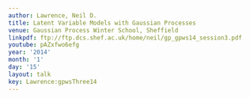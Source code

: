 ```yaml
---
author: Lawrence, Neil D.
title: Latent Variable Models with Gaussian Processes
venue: Gaussian Process Winter School, Sheffield
linkpdf: ftp://ftp.dcs.shef.ac.uk/home/neil/gp_gpws14_session3.pdf
youtube: pAZxfwo6efg
year: '2014'
month: '1'
day: '15'
layout: talk
key: Lawrence:gpwsThree14
---
```

